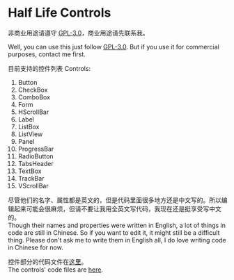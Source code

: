 # Half Life Controls

非商业用途请遵守 [GPL-3.0](https://github.com/gordonwalkedby/Walkedbys_Library/blob/master/LICENSE)，商业用途请先联系我。

Well, you can use this just follow [GPL-3.0](https://github.com/gordonwalkedby/Walkedbys_Library/blob/master/LICENSE). But if you use it for commercial purposes, contact me first.  

目前支持的控件列表 Controls:  

1. Button
1. CheckBox
1. ComboBox
1. Form
1. HScrollBar
1. Label
1. ListBox
1. ListView
1. Panel
1. ProgressBar
1. RadioButton
1. TabsHeader
1. TextBox
1. TrackBar
2. VScrollBar

尽管他们的名字、属性都是英文的，但是代码里面很多地方还是中文写的。所以编辑起来可能会很麻烦，但请不要让我用全英文写代码，我现在还是挺享受写中文的。  
Though their names and properties were written in English, a lot of things in code are still in Chinese. So if you want to edit it, it might still be a difficult thing. Please don't ask me to write them in English all, I do love writing code in Chinese for now.

控件部分的代码文件在[这里](https://github.com/gordonwalkedby/Walkedbys_Library/tree/master/WL/HLControl)。  
The controls' code files are [here](https://github.com/gordonwalkedby/Walkedbys_Library/tree/master/WL/HLControl).  



